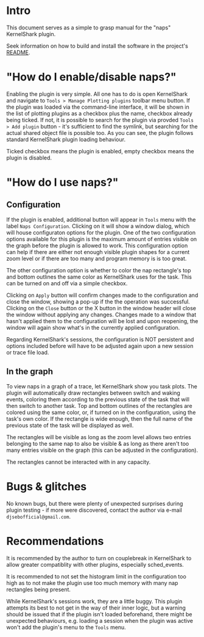 <!-- TODO: Images -->

# Intro

This document serves as a simple to grasp manual for the "naps" KernelShark plugin.

Seek information on how to build and install the software in the project's [README](../../README.md).

# "How do I enable/disable naps?"

Enabling the plugin is very simple. All one has to do is open KernelShark and navigate to 
`Tools > Manage Plotting plugins` toolbar menu button. If the plugin was loaded via the command-line interface,
it will be shown in the list of plotting plugins as a checkbox plus the name, checkbox already being ticked.
If not, it is possible to search for the plugin via provded `Tools > Add plugin` button - it's sufficient to
find the symlink, but searching for the actual shared object file is possible too. As you can see, the plugin
follows standard KernelShark plugin loading behaviour.

Ticked checkbox means the plugin is enabled, empty checkbox means the plugin is disabled.

# "How do I use naps?"

## Configuration

If the plugin is enabled, additional button will appear in `Tools` menu with the label `Naps Configuration`.
Clicking on it will show a window dialog, which will house configuraton options for the plugin. One of the two
configuration options available for this plugin is the maximum amount of entries visible on the graph before the
plugin is allowed to work. This configuration option can help if there are either not enough visible plugin shapes
for a current zoom level or if there are too many and program memory is is too great.

The other configuration option is whether to color the nap rectangle's top and bottom outlines the same color as
KernelShark uses for the task. This can be turned on and off via a simple checkbox.

Clicking on `Apply` button will confirm changes made to the configuration and close the window, showing a pop-up if
the the operation was successful. Clicking on the `Close` button or the X button in the window header will close the
window without applying any changes. Changes made to a window that hasn't applied them to the configuration will be
lost and upon reopening, the window will again show what's in the currently applied configuration.

Regarding KernelShark's sessions, the configuration is NOT persistent and options included before will have to be
adjusted again upon a new session or trace file load.

## In the graph

To view naps in a graph of a trace, let KernelShark show you task plots. The plugin will automatically draw
rectangles between switch and waking events, coloring them according to the previous state of the task that will
then switch to another task. Top and bottom outlines of the rectangles are colored using the same color, or, if
turned on in the configuration, using the task's own color. If the rectangle is wide enough, then the full name
of the previous state of the task will be displayed as well.

The rectangles will be visible as long as the zoom level allows two entries belonging to the same nap to also be
visible & as long as there aren't too many entries visible on the graph (this can be adjusted in the configuration).

The rectangles cannot be interacted with in any capacity.

# Bugs & glitches

No known bugs, but there were plenty of unexpected surprises during plugin testing - if more were discovered,
contact the author via e-mail `djsebofficial@gmail.com`.

# Recommendations

It is recommended by the author to turn on couplebreak in KernelShark to allow greater compatiblity with other
plugins, especially sched_events.

It is recommended to not set the histogram limit in the configuration too high as to not make the plugin use
too much memory with many nap rectangles being present.

While KernelShark's sessions work, they are a little buggy. This plugin attempts its best to not get in the way of
their inner logic, but a warning should be issued that if the plugin isn't loaded beforehand, there might be
unexpected behaviours, e.g. loading a session when the plugin was active won't add the plugin's menu to the
`Tools` menu.